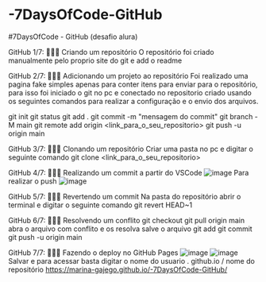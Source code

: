 # -7DaysOfCode-GitHub
#7DaysOfCode - GitHub  (desafio alura)

GitHub 1/7: 👩🏽‍💻 Criando um repositório
O repositório foi criado manualmente pelo proprio site do git e add o readme

GitHub 2/7: 👩🏽‍💻 Adicionando um projeto ao repositório
Foi realizado uma pagina fake simples apenas para conter itens para enviar para o repositório, para isso foi iniciado o git no pc e conectado no repositorio criado usando os seguintes comandos para realizar a configuração e o envio dos arquivos.

git init
git status
git add .
git commit -m "mensagem do commit"
git branch -M main
git remote add origin <link_para_o_seu_repositorio>
git push -u origin main

GitHub 3/7: 👩🏽‍💻 Clonando um repositório
Criar uma pasta no pc e digitar o seguinte comando
git clone <link_para_o_seu_repositorio>

GitHub 4/7: 👩🏽‍💻 Realizando um commit a partir do VSCode
![image](https://user-images.githubusercontent.com/83456621/226773359-c6706163-ec73-4ae6-8cd6-0401626895ed.png)
Para realizar o push
![image](https://user-images.githubusercontent.com/83456621/226773448-ae46d0e7-9764-46aa-9ca3-90551549f914.png)

GitHub 5/7: 👩🏽‍💻 Revertendo um commit
Na pasta do repositório abrir o terminal e digitar o seguinte comando
git revert HEAD~1

GitHub 6/7: 👩🏽‍💻 Resolvendo um conflito
git checkout <nome do branch com conflito>
git pull origin main
abra o arquivo com conflito e os resolva
salve o arquivo
git add <nome do arquivo alterado>
git commit
git push -u origin main

GitHub 7/7: 👩🏽‍💻 Fazendo o deploy no GitHub Pages
![image](https://user-images.githubusercontent.com/83456621/226774491-4e85cb7c-cf07-4a8e-8b36-7c92e70a559a.png)
![image](https://user-images.githubusercontent.com/83456621/226774543-cf103681-2c4b-4883-a956-41abdabb632c.png)
Salvar e para acessar basta digitar o nome do usuario . github.io / nome do repositório
https://marina-gajego.github.io/-7DaysOfCode-GitHub/
